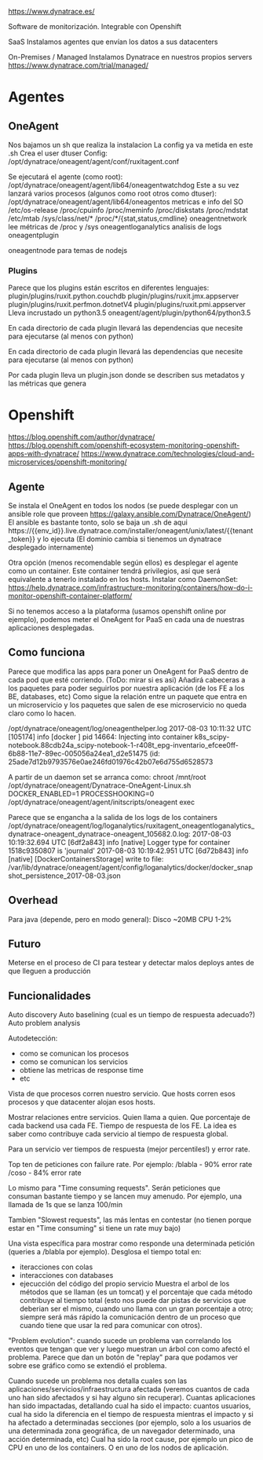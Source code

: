 https://www.dynatrace.es/

Software de monitorización.
Integrable con Openshift

SaaS
Instalamos agentes que envían los datos a sus datacenters


On-Premises / Managed
Instalamos Dynatrace en nuestros propios servers
https://www.dynatrace.com/trial/managed/


# Agentes

## OneAgent
Nos bajamos un sh que realiza la instalacion
La config ya va metida en este .sh
Crea el user dtuser
Config: /opt/dynatrace/oneagent/agent/conf/ruxitagent.conf

Se ejecutará el agente (como root):
/opt/dynatrace/oneagent/agent/lib64/oneagentwatchdog
Este a su vez lanzará varios procesos (algunos como root otros como dtuser):
/opt/dynatrace/oneagent/agent/lib64/oneagentos
  metricas e info del SO /etc/os-release /proc/cpuinfo /proc/meminfo /proc/diskstats /proc/mdstat /etc/mtab /sys/class/net/* /proc/*/{stat,status,cmdline}
oneagentnetwork
  lee métricas de /proc y /sys
oneagentloganalytics
  analisis de logs
oneagentplugin

oneagentnode
  para temas de nodejs

### Plugins
Parece que los plugins están escritos en diferentes lenguajes:
plugin/plugins/ruxit.python.couchdb
plugin/plugins/ruxit.jmx.appserver
plugin/plugins/ruxit.perfmon.dotnetV4
plugin/plugins/ruxit.pmi.appserver
Lleva incrustado un python3.5 oneagent/agent/plugin/python64/python3.5

En cada directorio de cada plugin llevará las dependencias que necesite para ejecutarse (al menos con python)

En cada directorio de cada plugin llevará las dependencias que necesite para ejecutarse (al menos con python)

Por cada plugin lleva un plugin.json donde se describen sus metadatos y las métricas que genera


# Openshift
https://blog.openshift.com/author/dynatrace/
https://blog.openshift.com/openshift-ecosystem-monitoring-openshift-apps-with-dynatrace/
https://www.dynatrace.com/technologies/cloud-and-microservices/openshift-monitoring/

## Agente
Se instala el OneAgent en todos los nodos (se puede desplegar con un ansible role que proveen https://galaxy.ansible.com/Dynatrace/OneAgent/)
El ansible es bastante tonto, solo se baja un .sh de aqui https://{{env_id}}.live.dynatrace.com/installer/oneagent/unix/latest/{{tenant_token}} y lo ejecuta
(El dominio cambia si tienemos un dynatrace desplegado internamente)

Otra opción (menos recomendable según ellos) es desplegar el agente como un container. Este container tendrá privilegios, así que será equivalente a tenerlo instalado en los hosts.
Instalar como DaemonSet: https://help.dynatrace.com/infrastructure-monitoring/containers/how-do-i-monitor-openshift-container-platform/

Si no tenemos acceso a la plataforma (usamos openshift online por ejemplo), podemos meter el OneAgent for PaaS en cada una de nuestras aplicaciones desplegadas.


## Como funciona
Parece que modifica las apps para poner un OneAgent for PaaS dentro de cada pod que esté corriendo. (ToDo: mirar si es asi)
Añadirá cabeceras a los paquetes para poder seguirlos por nuestra aplicación (de los FE a los BE, databases, etc)
Como sigue la relación entre un paquete que entra en un microservicio y los paquetes que salen de ese microservicio no queda claro como lo hacen.

/opt/dynatrace/oneagent/log/oneagenthelper.log
2017-08-03 10:11:32 UTC [105174] info    [docker    ] pid 14664: Injecting into container k8s_scipy-notebook.88cdb24a_scipy-notebook-1-r408t_epg-inventario_efcee0ff-6b88-11e7-89ec-005056a24ea1_d2e51475 (id: 25ade7d12b9793576e0ae246fd01976c42b07e6d755d6528573

A partir de un daemon set se arranca como:
chroot /mnt/root /opt/dynatrace/oneagent/Dynatrace-OneAgent-Linux.sh  DOCKER_ENABLED=1 PROCESSHOOKING=0
  /opt/dynatrace/oneagent/agent/initscripts/oneagent exec

Parece que se engancha a la salida de los logs de los containers
/opt/dynatrace/oneagent/log/loganalytics/ruxitagent_oneagentloganalytics_dynatrace-oneagent_dynatrace-oneagent_105682.0.log:
2017-08-03 10:19:32.694 UTC [6df2a843] info    [native] Logger type for container 1518c9350807 is 'journald'
2017-08-03 10:19:42.951 UTC [6d72b843] info    [native] [DockerContainersStorage]  write to file: /var/lib/dynatrace/oneagent/agent/config/loganalytics/docker/docker_snapshot_persistence_2017-08-03.json



## Overhead
Para java (depende, pero en modo general):
  Disco ~20MB
  CPU 1-2%

## Futuro
Meterse en el proceso de CI para testear y detectar malos deploys antes de que lleguen a producción


## Funcionalidades
Auto discovery
Auto baselining (cual es un tiempo de respuesta adecuado?)
Auto problem analysis

Autodetección:
  - como se comunican los procesos
  - como se comunican los servicios
  - obtiene las metricas de response time
  - etc

Vista de que procesos corren nuestro servicio. Que hosts corren esos procesos y que datacenter alojan esos hosts.

Mostrar relaciones entre servicios.
Quien llama a quien. Que porcentaje de cada backend usa cada FE.
Tiempo de respuesta de los FE.
La idea es saber como contribuye cada servicio al tiempo de respuesta global.

Para un servicio ver tiempos de respuesta (mejor percentiles!) y error rate.

Top ten de peticiones con failure rate. Por ejemplo:
  /blabla - 90% error rate
  /coso - 84% error rate

Lo mismo para "Time consuming requests". Serán peticiones que consuman bastante tiempo y se lancen muy amenudo. Por ejemplo, una llamada de 1s que se lanza 100/min

Tambien "Slowest requests", las más lentas en contestar (no tienen porque estar en "Time consuming" si tiene un rate muy bajo)



Una vista específica para mostrar como responde una determinada petición (queries a /blabla por ejemplo).
Desglosa el tiempo total en:
  - iteracciones con colas
  - interacciones con databases
  - ejecucción del código del propio servicio
Muestra el arbol de los métodos que se llaman (es un tomcat) y el porcentaje que cada método contribuye al tiempo total (esto nos puede dar pistas de servicios que deberian ser el mismo, cuando uno llama con un gran porcentaje a otro; siempre será más rápido la comunicación dentro de un proceso que cuando tiene que usar la red para comunicar con otros).


"Problem evolution": cuando sucede un problema van correlando los eventos que tengan que ver y luego muestran un árbol con como afectó el problema.
Parece que dan un botón de "replay" para que podamos ver sobre ese gráfico como se extendió el problema.


Cuando sucede un problema nos detalla cuales son las aplicaciones/servicios/infraestructura afectada (veremos cuantos de cada uno han sido afectados y si hay alguno sin recuperar).
Cuantas aplicaciones han sido impactadas, detallando cual ha sido el impacto: cuantos usuarios, cual ha sido la diferencia en el tiempo de respuesta mientras el impacto y si ha afectado a determinadas secciones (por ejemplo, solo a los usuarios de una determinada zona geográfica, de un navegador determinado, una acción determinada, etc)
Cual ha sido la root cause, por ejemplo un pico de CPU en uno de los containers. O en uno de los nodos de aplicación.
